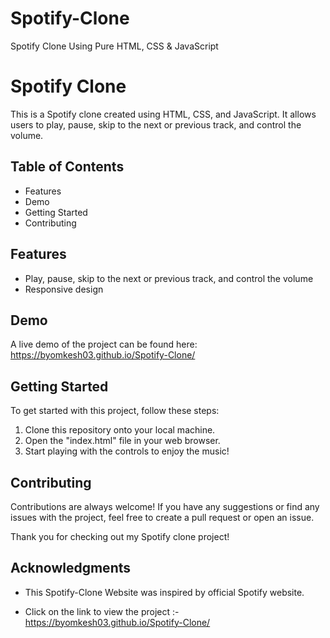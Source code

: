 # Spotify-Clone
Spotify Clone Using Pure HTML, CSS &amp; JavaScript


# Spotify Clone

This is a Spotify clone created using HTML, CSS, and JavaScript. It allows users to play, pause, skip to the next or previous track, and control the volume.

## Table of Contents

* Features
* Demo
* Getting Started
* Contributing

## Features

* Play, pause, skip to the next or previous track, and control the volume
* Responsive design

## Demo

A live demo of the project can be found here: https://byomkesh03.github.io/Spotify-Clone/

## Getting Started

To get started with this project, follow these steps:

1. Clone this repository onto your local machine.
2. Open the "index.html" file in your web browser.
3. Start playing with the controls to enjoy the music!

## Contributing

Contributions are always welcome! If you have any suggestions or find any issues with the project, feel free to create a pull request or open an issue.

Thank you for checking out my Spotify clone project!


## Acknowledgments

- This Spotify-Clone Website was inspired by official Spotify website.


* Click on the link to view the project :- https://byomkesh03.github.io/Spotify-Clone/
